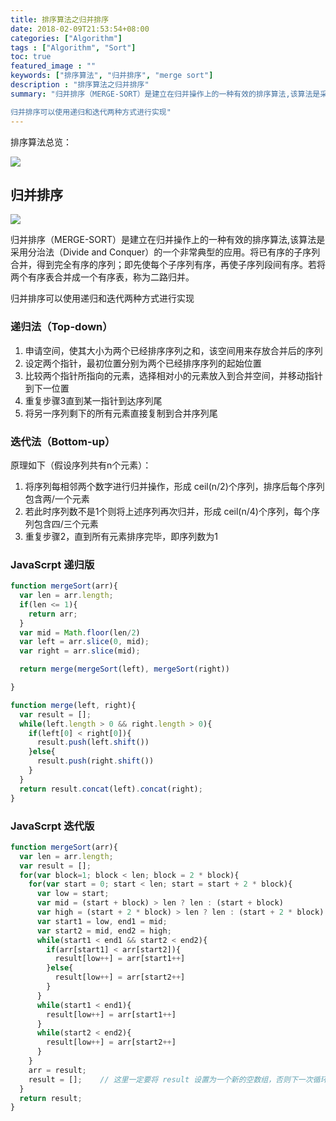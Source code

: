 ```yaml
---
title: 排序算法之归并排序
date: 2018-02-09T21:53:54+08:00
categories: ["Algorithm"]
tags : ["Algorithm", "Sort"]
toc: true
featured_image : ""
keywords: ["排序算法", "归并排序", "merge sort"]
description : "排序算法之归并排序"
summary: "归并排序（MERGE-SORT）是建立在归并操作上的一种有效的排序算法,该算法是采用分治法（Divide and Conquer）的一个非常典型的应用。将已有序的子序列合并，得到完全有序的序列；即先使每个子序列有序，再使子序列段间有序。若将两个有序表合并成一个有序表，称为二路归并。

归并排序可以使用递归和迭代两种方式进行实现"
---
```




排序算法总览：

![](https://img-1256541035.cos.ap-shanghai.myqcloud.com/imgs/sort-sort.png)


## 归并排序

![](https://img-1256541035.cos.ap-shanghai.myqcloud.com/imgs/mergeSort-mergesort.gif)



归并排序（MERGE-SORT）是建立在归并操作上的一种有效的排序算法,该算法是采用分治法（Divide and Conquer）的一个非常典型的应用。将已有序的子序列合并，得到完全有序的序列；即先使每个子序列有序，再使子序列段间有序。若将两个有序表合并成一个有序表，称为二路归并。

归并排序可以使用递归和迭代两种方式进行实现


### 递归法（Top-down）
1. 申请空间，使其大小为两个已经排序序列之和，该空间用来存放合并后的序列
2. 设定两个指针，最初位置分别为两个已经排序序列的起始位置
3. 比较两个指针所指向的元素，选择相对小的元素放入到合并空间，并移动指针到下一位置
4. 重复步骤3直到某一指针到达序列尾
5. 将另一序列剩下的所有元素直接复制到合并序列尾

### 迭代法（Bottom-up）
原理如下（假设序列共有n个元素）：

1. 将序列每相邻两个数字进行归并操作，形成 ceil(n/2)个序列，排序后每个序列包含两/一个元素
2. 若此时序列数不是1个则将上述序列再次归并，形成 ceil(n/4)个序列，每个序列包含四/三个元素
3. 重复步骤2，直到所有元素排序完毕，即序列数为1

### JavaScrpt 递归版

```js
function mergeSort(arr){
  var len = arr.length;
  if(len <= 1){
    return arr;
  }
  var mid = Math.floor(len/2)
  var left = arr.slice(0, mid);
  var right = arr.slice(mid);

  return merge(mergeSort(left), mergeSort(right))

}

function merge(left, right){
  var result = [];
  while(left.length > 0 && right.length > 0){
    if(left[0] < right[0]){
      result.push(left.shift())
    }else{
      result.push(right.shift())
    }
  }
  return result.concat(left).concat(right);
}
```
### JavaScrpt 迭代版

```js
function mergeSort(arr){
  var len = arr.length;
  var result = [];
  for(var block=1; block < len; block = 2 * block){
    for(var start = 0; start < len; start = start + 2 * block){
      var low = start;
      var mid = (start + block) > len ? len : (start + block)
      var high = (start + 2 * block) > len ? len : (start + 2 * block)
      var start1 = low, end1 = mid;
      var start2 = mid, end2 = high;
      while(start1 < end1 && start2 < end2){
        if(arr[start1] < arr[start2]){
          result[low++] = arr[start1++]
        }else{
          result[low++] = arr[start2++]
        }
      }
      while(start1 < end1){
        result[low++] = arr[start1++]
      }
      while(start2 < end2){
        result[low++] = arr[start2++]
      }
    }
    arr = result;
    result = [];    // 这里一定要将 result 设置为一个新的空数组，否则下一次循环时，修改result的同时也会修改arr
  }
  return result;
}

```
